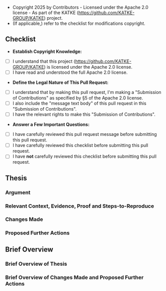 - Copyright 2025 by Contributors - Licensed under the Apache 2.0 license - As part of the KATKE (https://github.com/KATKE-GROUP/KATKE) project.
- (If applicable,) refer to the checklist for modifications copyright.
<!-- Do not change the lines above, if you do not understand what they're saying -->

<!-- INSTRUCTIONS: -->
<!-- These are comments, they're written like this inside arrow-dash brackets -->
<!-- These comments are here to provide guidance to you -->
<!-- These comments are not rendered in the final output -->

<!-- STRUCTURE: -->
<!-- "Checklist" section: Provide input on critical checklist items -->
<!-- "Thesis" section: Present your complete case for this PR -->
<!-- "Brief Overview" section: Condense your thesis into a brief overview -->

## Checklist
<!-- Please carefully go through this checklist -->

<!-- INSTRUCTIONS: -->
<!-- Unchecked checklist item looks like this: "[ ]" -->
<!-- Checked checklist item looks like this: "[x]" -->

<!-- Checklist item being **unchecked** means you **do not agree** with the statement -->
<!-- Checklist item being **checked** means you **agree** with the statement made -->

- **Establish Copyright Knowledge:**
<!-- Contributing to open source requires understanding the legal framework -->
<!-- Preferably you should be in a position to agree with the two statements -->
- [ ] I understand that this project (https://github.com/KATKE-GROUP/KATKE) is licensed under the Apache 2.0 license.
- [ ] I have read and understood the full Apache 2.0 license.

- **Define the Legal Nature of This Pull Request:**
<!-- Clear contribution terms benefit everyone -->
<!-- Preferably you should be in a position to agree with the three statements -->
- [ ] I understand that by making this pull request, I'm making a "Submission of Contributions" as specified by §5 of the Apache 2.0 license.
- [ ] I also include the "message text body" of this pull request in this "Submission of Contributions".
- [ ] I have the relevant rights to make this "Submission of Contributions".

- **Answer a Few Important Questions:**
<!-- Quality contributions require careful review -->
<!-- Preferably you should be in a position to agree with the first two statements, -->
<!-- and disagree with the last one -->
- [ ] I have carefully reviewed this pull request message before submitting this pull request.
- [ ] I have carefully reviewed this checklist before submitting this pull request.
- [ ] I have **not** carefully reviewed this checklist before submitting this pull request.

## Thesis

### Argument
<!-- State the reasoning for this PR as a clear argument -->
<!-- This helps us evaluate the PR effectively -->

### Relevant Context, Evidence, Proof and Steps-to-Reproduce
<!-- Provide relevant supporting materials for the argument -->
<!-- And relevant GitHub Issue links and context -->
<!-- Good faith matters most - share what you know, even if incomplete -->

### Changes Made
<!-- Comprehensively outline the specific changes implemented in this PR -->
<!-- Include technical details, new files, modified functionality, etc -->
<!-- Explain trade-offs or design decisions made, etc -->

<!-- Good faith matters most - share what you know, even if incomplete -->
<!-- Clearly note any uncertainty, ambiguity, missing information, etc -->
<!-- This section will serve as initial reference material for changes made -->

### Proposed Further Actions
<!-- What actions do you propose we take with this PR? -->
<!-- Connect the proposed actions to the argument -->
<!-- "Implementation needs discussion" is a valid action too -->

## Brief Overview

### Brief Overview of Thesis
<!-- Summarise your argument and supporting materials into a few key points -->

### Brief Overview of Changes Made and Proposed Further Actions
<!-- Summarize the changes made and proposed further actions into a few key points -->
